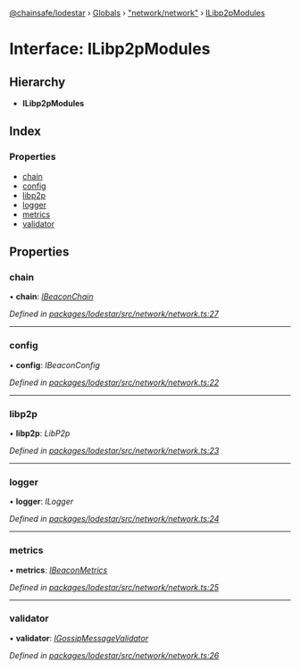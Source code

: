 [@chainsafe/lodestar](../README.md) › [Globals](../globals.md) › ["network/network"](../modules/_network_network_.md) › [ILibp2pModules](_network_network_.ilibp2pmodules.md)

# Interface: ILibp2pModules

## Hierarchy

* **ILibp2pModules**

## Index

### Properties

* [chain](_network_network_.ilibp2pmodules.md#chain)
* [config](_network_network_.ilibp2pmodules.md#config)
* [libp2p](_network_network_.ilibp2pmodules.md#libp2p)
* [logger](_network_network_.ilibp2pmodules.md#logger)
* [metrics](_network_network_.ilibp2pmodules.md#metrics)
* [validator](_network_network_.ilibp2pmodules.md#validator)

## Properties

###  chain

• **chain**: *[IBeaconChain](_chain_interface_.ibeaconchain.md)*

*Defined in [packages/lodestar/src/network/network.ts:27](https://github.com/ChainSafe/lodestar/blob/f536e8f/packages/lodestar/src/network/network.ts#L27)*

___

###  config

• **config**: *IBeaconConfig*

*Defined in [packages/lodestar/src/network/network.ts:22](https://github.com/ChainSafe/lodestar/blob/f536e8f/packages/lodestar/src/network/network.ts#L22)*

___

###  libp2p

• **libp2p**: *LibP2p*

*Defined in [packages/lodestar/src/network/network.ts:23](https://github.com/ChainSafe/lodestar/blob/f536e8f/packages/lodestar/src/network/network.ts#L23)*

___

###  logger

• **logger**: *ILogger*

*Defined in [packages/lodestar/src/network/network.ts:24](https://github.com/ChainSafe/lodestar/blob/f536e8f/packages/lodestar/src/network/network.ts#L24)*

___

###  metrics

• **metrics**: *[IBeaconMetrics](_metrics_interface_.ibeaconmetrics.md)*

*Defined in [packages/lodestar/src/network/network.ts:25](https://github.com/ChainSafe/lodestar/blob/f536e8f/packages/lodestar/src/network/network.ts#L25)*

___

###  validator

• **validator**: *[IGossipMessageValidator](_network_gossip_interface_.igossipmessagevalidator.md)*

*Defined in [packages/lodestar/src/network/network.ts:26](https://github.com/ChainSafe/lodestar/blob/f536e8f/packages/lodestar/src/network/network.ts#L26)*
